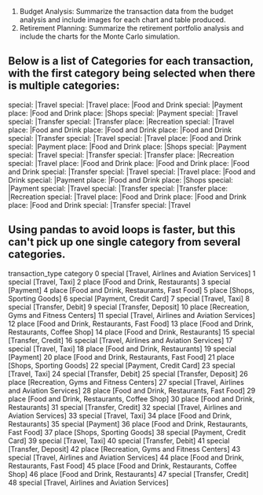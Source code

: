 1. Budget Analysis: Summarize the transaction data from the budget analysis and include images for each chart and table produced.
2. Retirement Planning: Summarize the retirement portfolio analysis and include the charts for the Monte Carlo simulation.

## Below is a list of Categories for each transaction, with the first category being selected when there is multiple categories:
special: |Travel
special: |Travel
place: |Food and Drink
special: |Payment
place: |Food and Drink
place: |Shops
special: |Payment
special: |Travel
special: |Transfer
special: |Transfer
place: |Recreation
special: |Travel
place: |Food and Drink
place: |Food and Drink
place: |Food and Drink
special: |Transfer
special: |Travel
special: |Travel
place: |Food and Drink
special: |Payment
place: |Food and Drink
place: |Shops
special: |Payment
special: |Travel
special: |Transfer
special: |Transfer
place: |Recreation
special: |Travel
place: |Food and Drink
place: |Food and Drink
place: |Food and Drink
special: |Transfer
special: |Travel
special: |Travel
place: |Food and Drink
special: |Payment
place: |Food and Drink
place: |Shops
special: |Payment
special: |Travel
special: |Transfer
special: |Transfer
place: |Recreation
special: |Travel
place: |Food and Drink
place: |Food and Drink
place: |Food and Drink
special: |Transfer
special: |Travel

## Using pandas to avoid loops is faster, but this can't pick up one single category from several categories.

   transaction_type                                    category
0           special    [Travel, Airlines and Aviation Services]
1           special                              [Travel, Taxi]
2             place               [Food and Drink, Restaurants]
3           special                                   [Payment]
4             place    [Food and Drink, Restaurants, Fast Food]
5             place                     [Shops, Sporting Goods]
6           special                      [Payment, Credit Card]
7           special                              [Travel, Taxi]
8           special                           [Transfer, Debit]
9           special                         [Transfer, Deposit]
10            place      [Recreation, Gyms and Fitness Centers]
11          special    [Travel, Airlines and Aviation Services]
12            place    [Food and Drink, Restaurants, Fast Food]
13            place  [Food and Drink, Restaurants, Coffee Shop]
14            place               [Food and Drink, Restaurants]
15          special                          [Transfer, Credit]
16          special    [Travel, Airlines and Aviation Services]
17          special                              [Travel, Taxi]
18            place               [Food and Drink, Restaurants]
19          special                                   [Payment]
20            place    [Food and Drink, Restaurants, Fast Food]
21            place                     [Shops, Sporting Goods]
22          special                      [Payment, Credit Card]
23          special                              [Travel, Taxi]
24          special                           [Transfer, Debit]
25          special                         [Transfer, Deposit]
26            place      [Recreation, Gyms and Fitness Centers]
27          special    [Travel, Airlines and Aviation Services]
28            place    [Food and Drink, Restaurants, Fast Food]
29            place  [Food and Drink, Restaurants, Coffee Shop]
30            place               [Food and Drink, Restaurants]
31          special                          [Transfer, Credit]
32          special    [Travel, Airlines and Aviation Services]
33          special                              [Travel, Taxi]
34            place               [Food and Drink, Restaurants]
35          special                                   [Payment]
36            place    [Food and Drink, Restaurants, Fast Food]
37            place                     [Shops, Sporting Goods]
38          special                      [Payment, Credit Card]
39          special                              [Travel, Taxi]
40          special                           [Transfer, Debit]
41          special                         [Transfer, Deposit]
42            place      [Recreation, Gyms and Fitness Centers]
43          special    [Travel, Airlines and Aviation Services]
44            place    [Food and Drink, Restaurants, Fast Food]
45            place  [Food and Drink, Restaurants, Coffee Shop]
46            place               [Food and Drink, Restaurants]
47          special                          [Transfer, Credit]
48          special    [Travel, Airlines and Aviation Services]